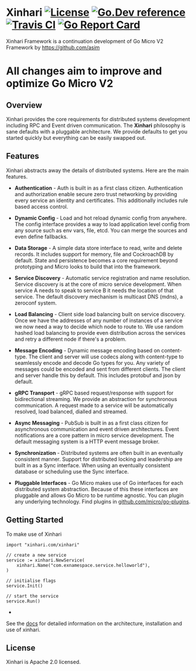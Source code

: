 # Xinhari [![License](https://img.shields.io/:license-apache-blue.svg)](https://opensource.org/licenses/Apache-2.0) [![Go.Dev reference](https://img.shields.io/badge/go.dev-reference-007d9c?logo=go&logoColor=white&style=flat-square)](https://pkg.go.dev/xinhari.com/xinhari?tab=doc) [![Travis CI](https://api.travis-ci.org/xinhari/xinhari.svg?branch=main)](https://travis-ci.org/xinhari/xinhari) [![Go Report Card](https://goreportcard.com/badge/xinhari.com/xinhari)](https://goreportcard.com/report/xinhari.com/xinhari) 

Xinhari Framework is a continuation development of Go Micro V2 Framework by https://github.com/asim
# All changes aim to improve and optimize Go Micro V2

## Overview

Xinhari provides the core requirements for distributed systems development including RPC and Event driven communication. 
The **Xinhari** philosophy is sane defaults with a pluggable architecture. We provide defaults to get you started quickly 
but everything can be easily swapped out. 

## Features

Xinhari abstracts away the details of distributed systems. Here are the main features.

- **Authentication** - Auth is built in as a first class citizen. Authentication and authorization enable secure 
zero trust networking by providing every service an identity and certificates. This additionally includes rule 
based access control.

- **Dynamic Config** - Load and hot reload dynamic config from anywhere. The config interface provides a way to load application 
level config from any source such as env vars, file, etcd. You can merge the sources and even define fallbacks.

- **Data Storage** - A simple data store interface to read, write and delete records. It includes support for memory, file and 
CockroachDB by default. State and persistence becomes a core requirement beyond prototyping and Micro looks to build that into the framework.

- **Service Discovery** - Automatic service registration and name resolution. Service discovery is at the core of micro service 
development. When service A needs to speak to service B it needs the location of that service. The default discovery mechanism is 
multicast DNS (mdns), a zeroconf system.

- **Load Balancing** - Client side load balancing built on service discovery. Once we have the addresses of any number of instances 
of a service we now need a way to decide which node to route to. We use random hashed load balancing to provide even distribution 
across the services and retry a different node if there's a problem. 

- **Message Encoding** - Dynamic message encoding based on content-type. The client and server will use codecs along with content-type 
to seamlessly encode and decode Go types for you. Any variety of messages could be encoded and sent from different clients. The client 
and server handle this by default. This includes protobuf and json by default.

- **gRPC Transport** - gRPC based request/response with support for bidirectional streaming. We provide an abstraction for synchronous communication. A request made to a service will be automatically resolved, load balanced, dialled and streamed.

- **Async Messaging** - PubSub is built in as a first class citizen for asynchronous communication and event driven architectures. 
Event notifications are a core pattern in micro service development. The default messaging system is a HTTP event message broker.

- **Synchronization** - Distributed systems are often built in an eventually consistent manner. Support for distributed locking and 
leadership are built in as a Sync interface. When using an eventually consistent database or scheduling use the Sync interface.

- **Pluggable Interfaces** - Go Micro makes use of Go interfaces for each distributed system abstraction. Because of this these interfaces 
are pluggable and allows Go Micro to be runtime agnostic. You can plugin any underlying technology. Find plugins in 
[github.com/micro/go-plugins](https://github.com/micro/go-plugins).

## Getting Started

To make use of Xinhari

```golang
import "xinhari.com/xinhari"

// create a new service
service := xinhari.NewService(
    xinhari.Name("com.exnamespace.service.helloworld"),
)

// initialise flags
service.Init()

// start the service
service.Run()
```

-
See the [docs](https://xinhari.com) for detailed information on the architecture, installation and use of xinhari.
 

## License

Xinhari is Apache 2.0 licensed.

